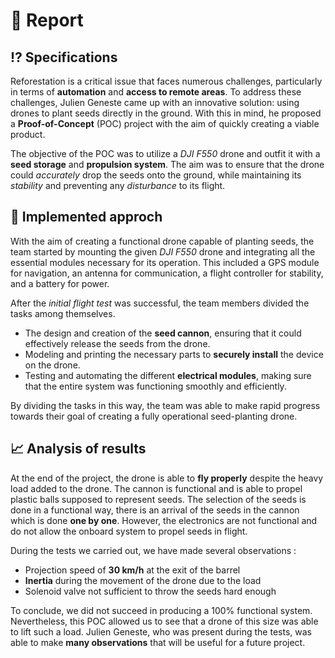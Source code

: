 

# 📖 Report

## ⁉️ Specifications

Reforestation is a critical issue that faces numerous challenges, particularly in terms of **automation** and **access to remote areas**. To address these challenges, Julien Geneste came up with an innovative solution: using drones to plant seeds directly in the ground. With this in mind, he proposed a **Proof-of-Concept** (POC) project with the aim of quickly creating a viable product.

The objective of the POC was to utilize a *DJI F550* drone and outfit it with a **seed storage** and **propulsion system**. The aim was to ensure that the drone could *accurately* drop the seeds onto the ground, while maintaining its *stability* and preventing any *disturbance* to its flight.

## 🔎 Implemented approch

With the aim of creating a functional drone capable of planting seeds, the team started by mounting the given *DJI F550* drone and integrating all the essential modules necessary for its operation. This included a GPS module for navigation, an antenna for communication, a flight controller for stability, and a battery for power.

After the *initial flight test* was successful, the team members divided the tasks among themselves. 

- The design and creation of the **seed cannon**, ensuring that it could effectively release the seeds from the drone. 
- Modeling and printing the necessary parts to **securely install** the device on the drone. 
- Testing and automating the different **electrical modules**, making sure that the entire system was functioning smoothly and efficiently. 

By dividing the tasks in this way, the team was able to make rapid progress towards their goal of creating a fully operational seed-planting drone.

## 📈 Analysis of results

At the end of the project, the drone is able to **fly properly** despite the heavy load added to the drone.
The cannon is functional and is able to propel plastic balls supposed to represent seeds.
The selection of the seeds is done in a functional way, there is an arrival of the seeds in the cannon which is done **one by one**.
However, the electronics are not functional and do not allow the onboard system to propel seeds in flight.

During the tests we carried out, we have made several observations :
- Projection speed of **30 km/h** at the exit of the barrel
- **Inertia** during the movement of the drone due to the load
- Solenoid valve not sufficient to throw the seeds hard enough

To conclude, we did not succeed in producing a 100% functional system. Nevertheless, this POC allowed us to see that a drone of this size was able to lift such a load. Julien Geneste, who was present during the tests, was able to make **many observations** that will be useful for a future project.
